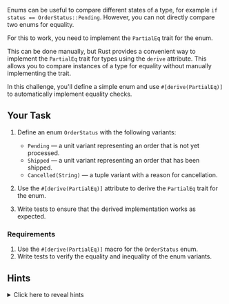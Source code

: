 Enums can be useful to compare different states of a type, for example `if status == OrderStatus::Pending`. However, you can not directly compare two enums for equality.

For this to work, you need to implement the `PartialEq` trait for the enum.

This can be done manually, but Rust provides a convenient way to implement the `PartialEq` trait for types using the `derive` attribute. This allows you to compare instances of a type for equality without manually implementing the trait.

In this challenge, you'll define a simple enum and use `#[derive(PartialEq)]` to automatically implement equality checks.

## Your Task

1. Define an enum `OrderStatus` with the following variants:

   - `Pending` — a unit variant representing an order that is not yet processed.
   - `Shipped` — a unit variant representing an order that has been shipped.
   - `Cancelled(String)` — a tuple variant with a reason for cancellation.

2. Use the `#[derive(PartialEq)]` attribute to derive the `PartialEq` trait for the enum.

3. Write tests to ensure that the derived implementation works as expected.

### Requirements

1. Use the `#[derive(PartialEq)]` macro for the `OrderStatus` enum.
2. Write tests to verify the equality and inequality of the enum variants.

## Hints

<details>
   <summary>Click here to reveal hints</summary>

- Use the `derive` macro on the enum to automatically implement `PartialEq`.
- String types in Rust already implement `PartialEq`, so `Cancelled(String)` can be compared automatically.

</details>
